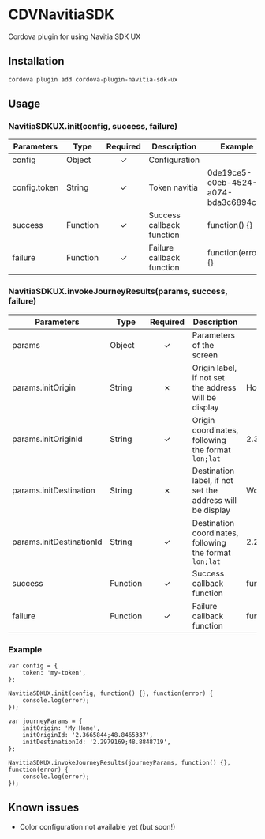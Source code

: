 # CDVNavitiaSDK

Cordova plugin for using Navitia SDK UX

## Installation

    cordova plugin add cordova-plugin-navitia-sdk-ux

## Usage

### NavitiaSDKUX.init(config, success, failure)

| Parameters | Type | Required | Description | Example |
| --- | --- |:---:| --- | --- |
| config | Object | ✓ | Configuration | |
| config.token | String | ✓ | Token navitia | 0de19ce5-e0eb-4524-a074-bda3c6894c19 |
| success | Function | ✓ | Success callback function | function() {} |
| failure | Function | ✓ | Failure callback function | function(error) {} |

### NavitiaSDKUX.invokeJourneyResults(params, success, failure)

| Parameters | Type | Required | Description | Example |
| --- | --- |:---:| --- | --- |
| params | Object | ✓ | Parameters of the screen | |
| params.initOrigin | String | ✗ | Origin label, if not set the address will be display | Home |
| params.initOriginId | String | ✓ | Origin coordinates, following the format `lon;lat` | 2.3665844;48.8465337 |
| params.initDestination | String | ✗ | Destination label, if not set the address will be display | Work |
| params.initDestinationId | String | ✓ | Destination coordinates, following the format `lon;lat` | 2.2979169;48.8848719 |
| success | Function | ✓ | Success callback function | function() {} |
| failure | Function | ✓ | Failure callback function | function(error) {} |

### Example

    var config = {
        token: 'my-token',
    };

    NavitiaSDKUX.init(config, function() {}, function(error) {
        console.log(error);
    });

    var journeyParams = {
        initOrigin: 'My Home',
        initOriginId: '2.3665844;48.8465337',
        initDestinationId: '2.2979169;48.8848719',
    };

    NavitiaSDKUX.invokeJourneyResults(journeyParams, function() {}, function(error) {
        console.log(error);
    });

## Known issues

- Color configuration not available yet (but soon!)